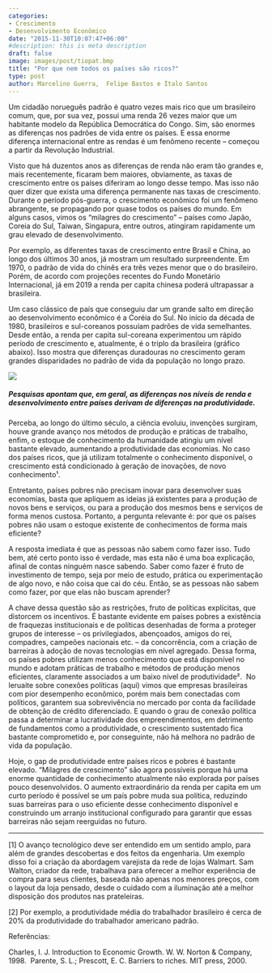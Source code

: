 ```yaml
---
categories:
- Crescimento
- Desenvolvimento Econômico
date: "2015-11-30T10:07:47+06:00"
#description: this is meta description
draft: false
image: images/post/tiopat.bmp
title: "Por que nem todos os países são ricos?"
type: post
author: Marcelino Guerra,  Felipe Bastos e Ítalo Santos
---
```


Um cidadão norueguês padrão é quatro vezes mais rico que um brasileiro comum, que, por sua vez, possui uma renda 26 vezes maior que um habitante modelo da República Democrática do Congo. Sim, são enormes as diferenças nos padrões de vida entre os países. E essa enorme diferença internacional entre as rendas é um fenômeno recente – começou a partir da Revolução Industrial.

Visto que há duzentos anos as diferenças de renda não eram tão grandes e, mais recentemente, ficaram bem maiores, obviamente, as taxas de crescimento entre os países diferiram ao longo desse tempo. Mas isso não quer dizer que exista uma diferença permanente nas taxas de crescimento. Durante o período pós-guerra, o crescimento econômico foi um fenômeno abrangente, se propagando por quase todos os países do mundo. Em alguns casos, vimos os “milagres do crescimento” – países como Japão, Coreia do Sul, Taiwan, Singapura, entre outros, atingiram rapidamente um grau elevado de desenvolvimento.

Por exemplo, as diferentes taxas de crescimento entre Brasil e China, ao longo dos últimos 30 anos, já mostram um resultado surpreendente. Em 1970, o padrão de vida do chinês era três vezes menor que o do brasileiro. Porém, de acordo com projeções recentes do Fundo Monetário Internacional, já em 2019 a renda per capita chinesa poderá ultrapassar a brasileira.

Um caso clássico de país que conseguiu dar um grande salto em direção ao desenvolvimento econômico é a Coréia do Sul. No início da década de 1980, brasileiros e sul-coreanos possuíam padrões de vida semelhantes. Desde então, a renda per capita sul-coreana experimentou um rápido período de crescimento e, atualmente, é o triplo da brasileira (gráfico abaixo). ​Isso mostra que diferenças duradouras no crescimento geram grandes disparidades no padrão de vida da população no longo prazo. ​

![](../../images/post/pibs.bmp)

##### Pesquisas apontam que, em geral, as diferenças nos níveis de renda e desenvolvimento entre países derivam de diferenças na produtividade. ​

Perceba, ao longo do último século, a ciência evoluiu, invenções surgiram, houve grande avanço nos métodos de produção e práticas de trabalho, enfim, o estoque de conhecimento da humanidade atingiu um nível bastante elevado, aumentando a produtividade das economias. No caso dos países ricos, que já utilizam totalmente o conhecimento disponível, o crescimento está condicionado à geração de inovações, de novo conhecimento¹.

Entretanto, países pobres não precisam inovar para desenvolver suas economias, basta que apliquem as ideias já existentes para a produção de novos bens e serviços, ou para a produção dos mesmos bens e serviços de forma menos custosa. Portanto, a pergunta relevante é: por que os países pobres não usam o estoque existente de conhecimentos de forma mais eficiente?

A resposta imediata é que as pessoas não sabem como fazer isso. Tudo bem, até certo ponto isso é verdade, mas esta não é uma boa explicação, afinal de contas ninguém nasce sabendo. Saber como fazer é fruto de investimento de tempo, seja por meio de estudo, prática ou experimentação de algo novo, e não coisa que cai do céu. Então, se as pessoas não sabem como fazer, por que elas não buscam aprender?

A chave dessa questão são as restrições, fruto de políticas explícitas, que distorcem os incentivos. É bastante evidente em países pobres a existência de fraquezas institucionais e de políticas desenhadas de forma a proteger grupos de interesse – os privilegiados, abençoados, amigos do rei, compadres, campeões nacionais etc. – da concorrência, com a criação de barreiras à adoção de novas tecnologias em nível agregado. Dessa forma, os países pobres utilizam menos conhecimento que está disponível no mundo e adotam práticas de trabalho e métodos de produção menos eficientes, claramente associados a um baixo nível de produtividade².
​
No leruaite sobre conexões políticas (aqui) vimos que empresas brasileiras com pior desempenho econômico, porém mais bem conectadas com políticos, garantem sua sobrevivência no mercado por conta da facilidade de obtenção de crédito diferenciado. E quando o grau de conexão política passa a determinar a lucratividade dos empreendimentos, em detrimento de fundamentos como a produtividade, o crescimento sustentado fica bastante comprometido e, por conseguinte, não há melhora no padrão de vida da população.  

​Hoje, o gap de produtividade entre países ricos e pobres é bastante elevado. “Milagres de crescimento” são agora possíveis porque há uma enorme quantidade de conhecimento atualmente não explorada por países pouco desenvolvidos. O aumento extraordinário da renda per capita em um curto período é possível se um país pobre muda sua política, reduzindo suas barreiras para o uso eficiente desse conhecimento disponível e construindo um arranjo institucional configurado para garantir que essas barreiras não sejam reerguidas no futuro.

---

[1] O avanço tecnológico deve ser entendido em um sentido amplo, para além de grandes descobertas e dos feitos da engenharia. Um exemplo disso foi a criação da abordagem varejista da rede de lojas Walmart. Sam Walton, criador da rede, trabalhava para oferecer a melhor experiência de compra para seus clientes, baseada não apenas nos menores preços, com o layout da loja pensado, desde o cuidado com a iluminação até a melhor disposição dos produtos nas prateleiras.​

[2] Por exemplo, a produtividade média do trabalhador brasileiro é cerca de 20% da produtividade do trabalhador americano padrão.

Referências:

Charles, I. J. Introduction to Economic Growth. W. W. Norton & Company, 1998.
​
​Parente, S. L.; Prescott, E. C. Barriers to riches. MIT press, 2000.
